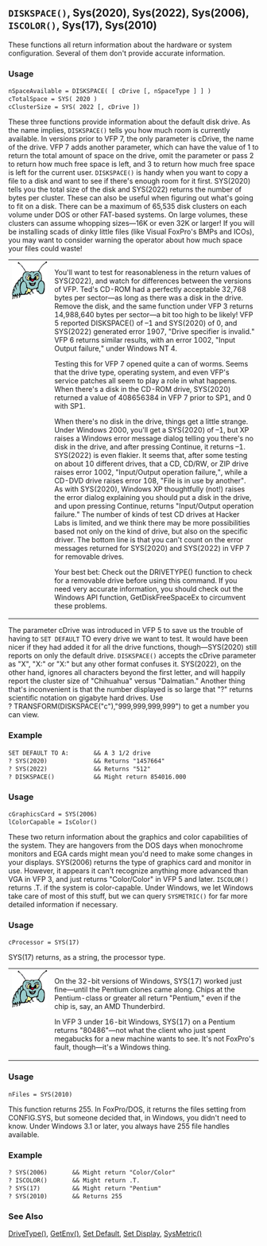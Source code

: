 ## `DISKSPACE()`, Sys(2020), Sys(2022), Sys(2006), `ISCOLOR()`, Sys(17), Sys(2010)

These functions all return information about the hardware or system configuration. Several of them don't provide accurate information.

### Usage

```foxpro
nSpaceAvailable = DISKSPACE( [ cDrive [, nSpaceType ] ] )
cTotalSpace = SYS( 2020 )
cClusterSize = SYS( 2022 [, cDrive ])
```

These three functions provide information about the default disk drive. As the name implies, `DISKSPACE()` tells you how much room is currently available. In versions prior to VFP 7, the only parameter is cDrive, the name of the drive. VFP 7 adds another parameter, which can have the value of 1 to return the total amount of space on the drive, omit the parameter or pass 2 to return how much free space is left, and 3 to return how much free space is left for the current user. `DISKSPACE()` is handy when you want to copy a file to a disk and want to see if there's enough room for it first. SYS(2020) tells you the total size of the disk and SYS(2022) returns the number of bytes per cluster. These can also be useful when figuring out what's going to fit on a disk. There can be a maximum of 65,535 disk clusters on each volume under DOS or other FAT-based systems. On large volumes, these clusters can assume whopping sizes&mdash;16K or even 32K or larger! If you will be installing scads of dinky little files (like Visual FoxPro's BMPs and ICOs), you may want to consider warning the operator about how much space your files could waste!

<table>
<tr>
  <td width="17%" valign="top">
<img width="95" height="78" src="bug.gif">
  </td>
  <td width="83%">
  <p>You'll want to test for reasonableness in the return values of SYS(2022), and watch for differences between the versions of VFP. Ted's CD-ROM had a perfectly acceptable 32,768 bytes per sector&mdash;as long as there was a disk in the drive. Remove the disk, and the same function under VFP 3 returns 14,988,640 bytes per sector&mdash;a bit too high to be likely! VFP 5 reported DISKSPACE() of &ndash;1 and SYS(2020) of 0, and SYS(2022) generated error 1907, &quot;Drive specifier is invalid.&quot; VFP 6 returns similar results, with an error 1002, &quot;Input Output failure,&quot; under Windows NT 4. </p>
  <p>Testing this for VFP 7 opened quite a can of worms. Seems that the drive type, operating system, and even VFP's service patches all seem to play a role in what happens. When there's a disk in the CD-ROM drive, SYS(2020) returned a value of 408656384 in VFP 7 prior to SP1, and 0 with SP1.</p>
  <p>When there's no disk in the drive, things get a little strange. Under Windows 2000, you'll get a SYS(2020) of &ndash;1, but XP raises a Windows error message dialog telling you there's no disk in the drive, and after pressing Continue, it returns &ndash;1. SYS(2022) is even flakier. It seems that, after some testing on about 10 different drives, that a CD, CD/RW, or ZIP drive raises error 1002, &quot;Input/Output operation failure,&quot;, while a CD-DVD drive raises error 108, &quot;File is in use by another&quot;. As with SYS(2020), Windows XP thoughtfully (not!) raises the error dialog explaining you should put a disk in the drive, and upon pressing Continue, returns &quot;Input/Output operation failure.&quot; The number of kinds of test CD drives at Hacker Labs is limited, and we think there may be more possibilities based not only on the kind of drive, but also on the specific driver. The bottom line is that you can't count on the error messages returned for SYS(2020) and SYS(2022) in VFP 7 for removable drives.</p>
  <p>Your best bet: Check out the DRIVETYPE() function to check for a removable drive before using this command. If you need very accurate information, you should check out the Windows API function, GetDiskFreeSpaceEx to circumvent these problems.</p>
  </td>
 </tr>
</table>

The parameter cDrive was introduced in VFP 5 to save us the trouble of having to `SET DEFAULT` TO every drive we want to test. It would have been nicer if they had added it for all the drive functions, though&mdash;SYS(2020) still reports on only the default drive. `DISKSPACE()` accepts the cDrive parameter as "X", "X:" or "X:\" but any other format confuses it. SYS(2022), on the other hand, ignores all characters beyond the first letter, and will happily report the cluster size of "Chihuahua" versus "Dalmatian." Another thing that's inconvenient is that the number displayed is so large that "?" returns scientific notation on gigabyte hard drives. Use ?&nbsp;TRANSFORM(DISKSPACE("c"),"999,999,999,999") to get a number you can view. 

### Example

```foxpro
SET DEFAULT TO A:       && A 3 1/2 drive
? SYS(2020)             && Returns "1457664"
? SYS(2022)             && Returns "512"
? DISKSPACE()           && Might return 854016.000
```
### Usage

```foxpro
cGraphicsCard = SYS(2006)
lColorCapable = IsColor()
```

These two return information about the graphics and color capabilities of the system. They are hangovers from the DOS days when monochrome monitors and EGA cards might mean you'd need to make some changes in your displays. SYS(2006) returns the type of graphics card and monitor in use. However, it appears it can't recognize anything more advanced than VGA in VFP 3, and just returns "Color/Color" in VFP 5 and later. `ISCOLOR()` returns .T. if the system is color-capable. Under Windows, we let Windows take care of most of this stuff, but we can query `SYSMETRIC()` for far more detailed information if necessary.

### Usage

```foxpro
cProcessor = SYS(17)
```

SYS(17) returns, as a string, the processor type. 

<table>
<tr>
  <td width="17%" valign="top">
<img width="95" height="77" src="bug.gif">
  </td>
  <td width="83%">
  <p>On the 32-bit versions of Windows, SYS(17) worked just fine&mdash;until the Pentium clones came along. Chips at the Pentium-class or greater all return &quot;Pentium,&quot; even if the chip is, say, an AMD Thunderbird.</p>
  <p>In VFP 3 under 16-bit Windows, SYS(17) on a Pentium returns &quot;80486&quot;&mdash;not what the client who just spent megabucks for a new machine wants to see. It's not FoxPro's fault, though&mdash;it's a Windows thing.</p>
  </td>
 </tr>
</table>

### Usage

```foxpro
nFiles = SYS(2010)
```

This function returns 255. In FoxPro/DOS, it returns the files setting from CONFIG.SYS, but someone decided that, in Windows, you didn't need to know. Under Windows 3.1 or later, you always have 255 file handles available.

### Example

```foxpro
? SYS(2006)       && Might return "Color/Color"
? ISCOLOR()       && Might return .T.
? SYS(17)         && Might return "Pentium"
? SYS(2010)       && Returns 255
```
### See Also

[DriveType()](s4g670.md), [GetEnv()](s4g114.md), [Set Default](s4g339.md), [Set Display](s4g137.md), [SysMetric()](s4g182.md)